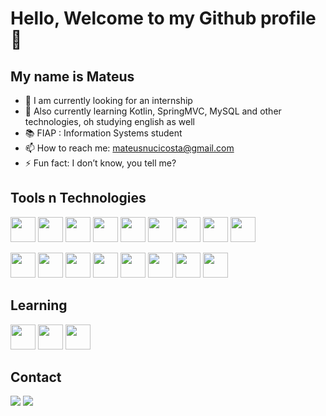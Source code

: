 # Hello, Welcome to my Github profile 👋
## My name is Mateus 


- 🔭 I am currently looking for an internship
- 🌱 Also currently learning Kotlin, SpringMVC, MySQL and other technologies, oh studying english as well
- 📚 FIAP : Information Systems student
- 📫 How to reach me: mateusnucicosta@gmail.com
- ⚡ Fun fact: I don’t know, you tell me?

## Tools n Technologies

<p align="start">
  <img src="https://cdn.jsdelivr.net/gh/devicons/devicon@latest/icons/java/java-original.svg" width="40" />
  <img src="https://cdn.jsdelivr.net/gh/devicons/devicon@latest/icons/json/json-original.svg" width="40" />
  <img src="https://cdn.jsdelivr.net/gh/devicons/devicon@latest/icons/javascript/javascript-original.svg" width="40" />
  <img src="https://cdn.jsdelivr.net/gh/devicons/devicon@latest/icons/typescript/typescript-original.svg" width="40" />
  <img src="https://cdn.jsdelivr.net/gh/devicons/devicon@latest/icons/html5/html5-original.svg" width="40" />
  <img src="https://cdn.jsdelivr.net/gh/devicons/devicon@latest/icons/css3/css3-original.svg" width="40" />
  <img src="https://cdn.jsdelivr.net/gh/devicons/devicon@latest/icons/nodejs/nodejs-plain-wordmark.svg" width="40" />
  <img src="https://cdn.jsdelivr.net/gh/devicons/devicon@latest/icons/express/express-original.svg" width="40"/>
  <img src="https://cdn.jsdelivr.net/gh/devicons/devicon@latest/icons/docker/docker-original.svg" width = 40/>
  
</p>

<p align="start">
  <img src="https://cdn.jsdelivr.net/gh/devicons/devicon@latest/icons/mysql/mysql-original.svg" width="40" />
  <img src="https://cdn.jsdelivr.net/gh/devicons/devicon@latest/icons/spring/spring-original-wordmark.svg" width="40" />
  <img src="https://cdn.jsdelivr.net/gh/devicons/devicon@latest/icons/git/git-original.svg" width="40" />
  <img src="https://cdn.jsdelivr.net/gh/devicons/devicon@latest/icons/github/github-original.svg" width="40" />
  <img src="https://cdn.jsdelivr.net/gh/devicons/devicon@latest/icons/hibernate/hibernate-original-wordmark.svg" width="40" />
  <img src="https://cdn.jsdelivr.net/gh/devicons/devicon@latest/icons/kotlin/kotlin-original.svg" width="40" />
  <img src="https://cdn.jsdelivr.net/gh/devicons/devicon@latest/icons/flutter/flutter-original.svg" width="40" />
  <img src="https://cdn.jsdelivr.net/gh/devicons/devicon@latest/icons/mongodb/mongodb-plain-wordmark.svg" width = 40/>
          
</p>

          
          

## Learning
<p align="start">
  <img src="https://cdn.jsdelivr.net/gh/devicons/devicon@latest/icons/debian/debian-original.svg" width = 40/>
  <img src="https://cdn.jsdelivr.net/gh/devicons/devicon@latest/icons/python/python-original.svg" width = 40/>
  <img src="https://cdn.jsdelivr.net/gh/devicons/devicon@latest/icons/react/react-original.svg" width = 40/>
</p>
 
    
          

          
          
## Contact
<div>
<a href = "mateusnucicosta@gmail.com"><img loading="lazy" src="https://img.shields.io/badge/Gmail-D14836?style=for-the-badge&logo=gmail&logoColor=white" target="_blank"></a>
<a href="https://www.linkedin.com/in/mateusnuci" target="_blank"><img loading="lazy" src="https://img.shields.io/badge/-LinkedIn-%230077B5?style=for-the-badge&logo=linkedin&logoColor=white" target="_blank"></a>   
</div>    


          
